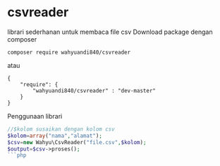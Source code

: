 # csvreader
librari sederhanan untuk membaca file csv
Download package dengan composer
```
composer require wahyuandi840/csvreader
```
atau
```
{
	"require": {
		"wahyuandi840/csvreader" : "dev-master"
	}
}
```
Penggunaan librari
```php
//$kolom susaikan dengan kolom csv
$kolom=array("nama","alamat");
$csv=new Wahyu\CsvReader("file.csv",$kolom);
$output=$csv->proses();
```php

